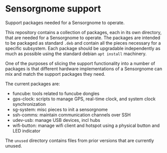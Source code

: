 Sensorgnome support
===================

Support packages needed for a Sensorgnome to operate.

This repository contains a collection of packages, each in its own directory, that are needed
for a Sensorgnome to operate. The packages are intended to be packaged as standard `.deb` and
contain all the pieces necessary for a specific subsystem. Each package should be upgradable
independently as much as possible using the standard debian `apt install` machinery.

One of the purposes of slicing the support functionality into a number of packages is that different
hardware implementations of a Sensorgnome can mix and match the support packages they need.

The current packages are:
- funcube: tools related to funcube dongles
- gps-clock: scripts to manage GPS, real-time clock, and system clock synchronization
- sg-system: misc pieces to init a sensorgnome
- ssh-comms: maintain communication channels over SSH
- udev-usb: manage USB devices, incl hubs
- wifi-button: manage wifi client and hotspot using a physical button and LED indicator

The `unused` directory contains files from prior versions that are currently unused.
